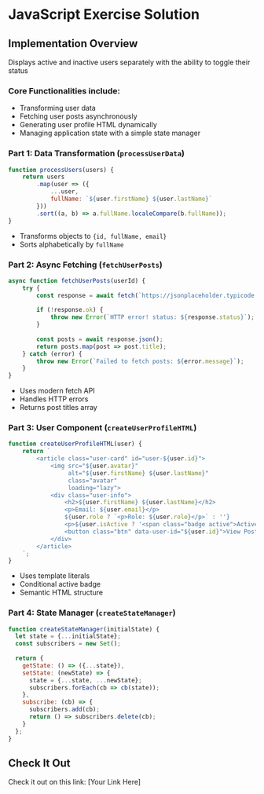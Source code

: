 # JavaScript Exercise Solution

## Implementation Overview
 Displays active and inactive users separately with the ability to toggle their status

### Core Functionalities include: 
- Transforming user data 
- Fetching user posts asynchronously
- Generating user profile HTML dynamically
- Managing application state with a simple state manager

### Part 1: Data Transformation (`processUserData`)
```javascript
function processUsers(users) {
    return users
        .map(user => ({
            ...user,
            fullName: `${user.firstName} ${user.lastName}`
        }))
        .sort((a, b) => a.fullName.localeCompare(b.fullName));
}
```

- Transforms objects to `{id, fullName, email}`
- Sorts alphabetically by `fullName`

### Part 2: Async Fetching (`fetchUserPosts`)
```javascript
async function fetchUserPosts(userId) {
    try {
        const response = await fetch(`https://jsonplaceholder.typicode.com/posts?userId=${userId}`);
        
        if (!response.ok) {
            throw new Error(`HTTP error! status: ${response.status}`);
        }
        
        const posts = await response.json();
        return posts.map(post => post.title);
    } catch (error) {
        throw new Error(`Failed to fetch posts: ${error.message}`);
    }
}
```
- Uses modern fetch API
- Handles HTTP errors
- Returns post titles array

### Part 3: User Component (`createUserProfileHTML`)
```javascript
function createUserProfileHTML(user) {
    return `
        <article class="user-card" id="user-${user.id}">
            <img src="${user.avatar}" 
                 alt="${user.firstName} ${user.lastName}" 
                 class="avatar"
                 loading="lazy">
            <div class="user-info">
                <h2>${user.firstName} ${user.lastName}</h2>
                <p>Email: ${user.email}</p>
                ${user.role ? `<p>Role: ${user.role}</p>` : ''}
                <p>${user.isActive ? '<span class="badge active">Active</span>' : '<span class="badge inactive">Inactive</span>'}</p>
                <button class="btn" data-user-id="${user.id}">View Posts</button>
            </div>
        </article>
    `;
}
```
- Uses template literals
- Conditional active badge
- Semantic HTML structure

### Part 4: State Manager (`createStateManager`)
```javascript
function createStateManager(initialState) {
  let state = {...initialState};
  const subscribers = new Set();
  
  return {
    getState: () => ({...state}),
    setState: (newState) => {
      state = {...state, ...newState};
      subscribers.forEach(cb => cb(state));
    },
    subscribe: (cb) => {
      subscribers.add(cb);
      return () => subscribers.delete(cb);
    }
  };
}
```

## Check It Out
Check it out on this link: [Your Link Here]
